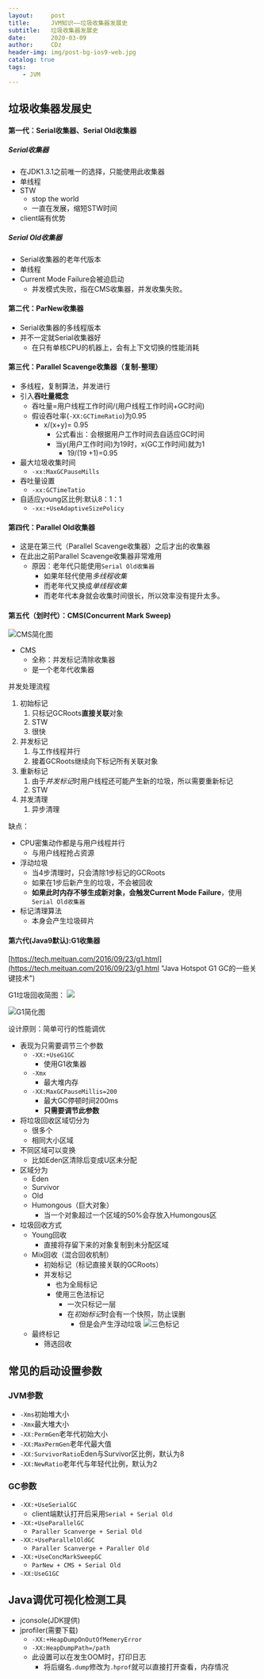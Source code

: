 ```yaml
---
layout:     post
title:      JVM知识——垃圾收集器发展史
subtitle:   垃圾收集器发展史
date:       2020-03-09
author:     CDz
header-img: img/post-bg-ios9-web.jpg
catalog: true
tags:
    - JVM
---
```



## 垃圾收集器发展史
#### 第一代：Serial收集器、Serial Old收集器
##### Serial收集器
- 在JDK1.3.1之前唯一的选择，只能使用此收集器
- 单线程
- STW
	- stop the world
	- 一直在发展，缩短STW时间
- client端有优势
##### Serial Old收集器
 - Serial收集器的老年代版本
- 单线程
- Current Mode Failure会被迫启动
	- 并发模式失败，指在CMS收集器，并发收集失败。

#### 第二代：ParNew收集器
- Serial收集器的多线程版本
- 并不一定就Serial收集器好
	- 在只有单核CPU的机器上，会有上下文切换的性能消耗

#### 第三代：Parallel Scavenge收集器（复制-整理）
- 多线程，复制算法，并发进行
- 引入**吞吐量概念**
	- 吞吐量=用户线程工作时间/(用户线程工作时间+GC时间)
	- 假设吞吐率(`-XX:GCTimeRatio`)为0.95
		- x/(x+y)= 0.95 
			- 公式看出：会根据用户工作时间去自适应GC时间
			- 当y(用户工作时间)为19时，x(GC工作时间)就为1
				- 19/(19 +1)=0.95
- 最大垃圾收集时间
	- `-xx:MaxGCPauseMills`
- 吞吐量设置
	- `-xx:GCTimeTatio`
- 自适应young区比例:默认8：1：1
	- `-xx:+UseAdaptiveSizePolicy`

#### 第四代：Parallel Old收集器
- 这是在第三代（Parallel Scavenge收集器）之后才出的收集器
- 在此出之前Parallel Scavenge收集器非常难用
	- 原因：老年代只能使用`Serial Old收集器`
		- 如果年轻代使用*多线程收集*
		- 而老年代又换成*单线程收集*
		- 而老年代本身就会收集时间很长，所以效率没有提升太多。

#### 第五代（划时代）：CMS(Concurrent Mark Sweep)

![CMS简化图](https://tva1.sinaimg.cn/large/00831rSTgy1gcnw9yf3jdj30tq0i843k.jpg)
- CMS
	- 全称：并发标记清除收集器
	- 是一个老年代收集器

并发处理流程
1. 初始标记
	1. 只标记GCRoots**直接关联**对象
	2. STW
	3. 很快
2. 并发标记
	1. 与工作线程并行
	2. 接着GCRoots继续向下标记所有关联对象
3. 重新标记
	1. 由于*并发标记*时用户线程还可能产生新的垃圾，所以需要重新标记
	2. STW
4. 并发清理
	1. 异步清理

缺点：
-  CPU密集动作都是与用户线程并行
	- 与用户线程抢占资源
- 浮动垃圾
	- 当4步清理时，只会清除1步标记的GCRoots
	- 如果在1步后新产生的垃圾，不会被回收
	- **如果此时内存不够生成新对象，会触发Current Mode Failure**，使用`Serial Old收集器`
- 标记清理算法
	- 本身会产生垃圾碎片

#### 第六代(Java9默认):G1收集器
[https://tech.meituan.com/2016/09/23/g1.html](https://tech.meituan.com/2016/09/23/g1.html "Java Hotspot G1 GC的一些关键技术")

G1垃圾回收简图：
![](https://awps-assets.meituan.net/mit-x/blog-images-bundle-2016/8ca16868.png)

![G1简化图](https://tva1.sinaimg.cn/large/00831rSTgy1gcnw9fjn3bj316c0oyn6h.jpg)


设计原则：简单可行的性能调优

- 表现为只需要调节三个参数
	- `-XX:+UseG1GC`
		- 使用G1收集器
	- `-Xmx`
		- 最大堆内存
	- `-XX:MaxGCPauseMillis=200`
		- 最大GC停顿时间200ms
		- **只需要调节此参数**
- 将垃圾回收区域切分为
	- 很多个
	- 相同大小区域
- 不同区域可以变换
	- 比如Eden区清除后变成U区未分配
- 区域分为
	- Eden
	- Survivor
	- Old
	- Humongous（巨大对象）
		- 当一个对象超过一个区域的50%会存放入Humongous区
- 垃圾回收方式
	- Young回收
		- 直接将存留下来的对象复制到未分配区域
	- Mix回收（混合回收机制）
		- 初始标记（标记直接关联的GCRoots）
		- 并发标记
			- 也为全局标记
			- 使用三色法标记
				- 一次只标记一层
				- 在*初始标记*时会有一个快照，防止误删
					- 但是会产生浮动垃圾
	![三色标记](https://tva1.sinaimg.cn/large/00831rSTgy1gcnw7oqgodj30de0wctyw.jpg)
	- 最终标记
		- 筛选回收

## 常见的启动设置参数

### JVM参数

- `-Xms`初始堆大小
- `-Xmx`最大堆大小
- `-XX:PermGen`老年代初始大小
- `-XX:MaxPermGen`老年代最大值
- `-XX:SurvivorRatio`Eden与Survivor区比例，默认为8
- `-XX:NewRatio`老年代与年轻代比例，默认为2
### GC参数

- `-XX:+UseSerialGC`
	- client端默认打开后采用`Serial + Serial Old`
- `-XX:+UseParallelGC`
	- `Paraller Scanverge + Serial Old`
- `-XX:+UseParallelOldGC`
	- `Paraller Scanverge + Paraller Old`
- `-XX:+UseConcMarkSweepGC`
	- `ParNew + CMS + Serial Old`
- `-XX:UseG1GC`

## Java调优可视化检测工具

- jconsole(JDK提供)
- jprofiler(需要下载)
	- `-XX:+HeapDumpOnOutOfMemeryError`
	- `-XX:HeapDumpPath=/path`
	- 此设置可以在发生OOM时，打印日志
		- 将后缀名`.dump`修改为`.hprof`就可以直接打开查看，内存情况
